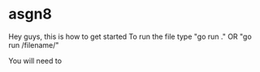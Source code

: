 # asgn8

Hey guys, this is how to get started
To run the file type "go run ." OR "go run /filename/"

You will need to
